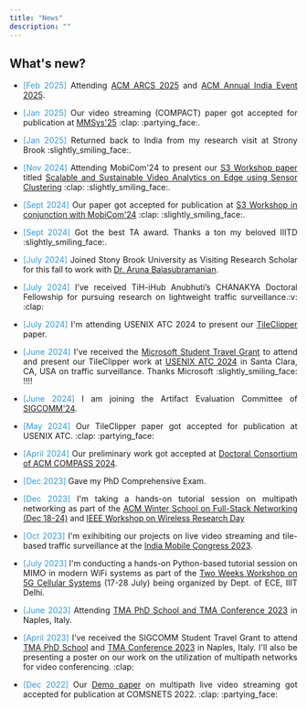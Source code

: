 ```yaml
---
title: "News"
description: ""
---
```


## What's new?
* <p align="justify"><span style="color: #3498DB;">[Feb 2025]</span> Attending <a href="https://event.india.acm.org/arcs/home/">ACM ARCS 2025</a> and <a href="https://event.india.acm.org/annualevent/home/">ACM Annual India Event 2025</a>.</p>
<p class="" style="margin: 2px;"></p>

* <p align="justify"><span style="color: #3498DB;">[Jan 2025]</span> Our video streaming (COMPACT) paper got accepted for publication at <a href="https://2025.acmmmsys.org/">MMSys'25</a> :clap: :partying_face:.</p>
<p class="" style="margin: 2px;"></p>

* <p align="justify"><span style="color: #3498DB;">[Jan 2025]</span> Returned back to India from my research visit at Strony Brook :slightly_smiling_face:.</p>
<p class="" style="margin: 2px;"></p>

* <p align="justify"><span style="color: #3498DB;">[Nov 2024]</span> Attending MobiCom'24 to present our <a href="https://s32024.smartnets.yale.edu/index.html">S3 Workshop paper</a> titled <a href="https://dl.acm.org/doi/10.1145/3636534.3695902">Scalable and Sustainable Video Analytics on Edge using Sensor Clustering</a> :clap: :slightly_smiling_face:.</p>
<p class="" style="margin: 2px;"></p>

* <p align="justify"><span style="color: #3498DB;">[Sept 2024]</span> Our paper got accepted for publication at <a href="https://s32024.smartnets.yale.edu/index.html ">S3 Workshop in conjunction with MobiCom'24</a> :clap: :slightly_smiling_face:.</p>
<p class="" style="margin: 2px;"></p>

* <p align="justify"><span style="color: #3498DB;">[Sept 2024]</span> Got the best TA award. Thanks a ton my beloved IIITD :slightly_smiling_face:.</p>
<p class="" style="margin: 2px;"></p>

* <p align="justify"><span style="color: #3498DB;">[July 2024]</span> Joined Stony Brook University as Visiting Research Scholar for this fall to work with <a href="https://www3.cs.stonybrook.edu/~arunab/">Dr. Aruna Balasubramanian</a>. </p>
<p class="" style="margin: 2px;"></p>

* <p align="justify"><span style="color: #3498DB;">[July 2024]</span> I've received TiH-iHub Anubhuti’s CHANAKYA Doctoral Fellowship for pursuing research on lightweight traffic surveillance.:v: :clap:</p>
<p class="" style="margin: 2px;"></p>

* <p align="justify"><span style="color: #3498DB;">[July 2024]</span> I'm attending USENIX ATC 2024 to present our <a href="https://www.usenix.org/conference/atc24/presentation/chaudhary">TileClipper</a> paper.</p>
<p class="" style="margin: 2px;"></p>

* <p align="justify"><span style="color: #3498DB;">[June 2024]</span> I've received the <a href="https://www.microsoft.com/en-us/research/academic-program/academic-outreach/">Microsoft Student Travel Grant</a> to attend and present our TileClipper work at <a href="https://www.usenix.org/conference/atc24">USENIX ATC 2024</a> in Santa Clara, CA, USA on traffic surveillance. Thanks Microsoft :slightly_smiling_face: !!!!</p>
<p class="" style="margin: 2px;"></p>

* <p align="justify"><span style="color: #3498DB;">[June 2024]</span> I am joining the Artifact Evaluation Committee of <a href="https://conferences.sigcomm.org/sigcomm/2024/cf-artifacts/">SIGCOMM'24</a>.</p>
<p class="" style="margin: 2px;"></p>

* <p align="justify"><span style="color: #3498DB;">[May 2024]</span> Our TileClipper paper got accepted for publication at USENIX ATC. :clap: :partying_face:</p>
<p class="" style="margin: 2px;"></p>

* <p align="justify"><span style="color: #3498DB;">[April 2024]</span> Our preliminary work got accepted at <a href="https://compass.acm.org/doctoral-and-masters-consortium/">Doctoral Consortium of ACM COMPASS 2024</a>.</p>
<p class="" style="margin: 2px;"></p>

* <p align="justify"><span style="color: #3498DB;">[Dec 2023]</span> Gave my PhD Comprehensive Exam.</p>
<p class="" style="margin: 2px;"></p>

* <p align="justify"><span style="color: #3498DB;">[Dec 2023]</span> I'm taking a hands-on tutorial session on multipath networking as part of the <a href="https://www.iiitd.ac.in/fsn/">ACM Winter School on Full-Stack Networking (Dec 18-24)</a> and <a href="https://iiitd.ac.in/wrd/IEEE">IEEE Workshop on Wireless Research Day</a></p>
<p class="" style="margin: 2px;"></p>

* <p align="justify"><span style="color: #3498DB;">[Oct 2023]</span> 	I'm exihibiting our projects on live video streaming and tile-based traffic surveillance at the <a href="https://www.linkedin.com/posts/iiit-delhi_imc2023-indiamobilecongress-activity-7123886117665259520-Xat3/?utm_source=share&utm_medium=member_desktop">India Mobile Congress 2023</a>.</p>
<p class="" style="margin: 2px;"></p>

* <p align="justify"><span style="color: #3498DB;">[July 2023]</span> 	I'm conducting a hands-on Python-based tutorial session on MIMO in modern WiFi systems as part of the <a href="https://iiitd.ac.in/5gworkshop2023/">Two Weeks Workshop on 5G Cellular Systems</a> (17-28 July) being organized by Dept. of ECE, IIIT Delhi.</p>
<p class="" style="margin: 2px;"></p>

* <p align="justify"><span style="color: #3498DB;">[June 2023]</span> Attending <a href="https://www.linkedin.com/posts/shubhamchdhary_s2n-iiitd-iitindore-activity-7080189346078744576-5aim?utm_source=share&utm_medium=member_desktop">TMA PhD School and TMA Conference 2023</a> in Naples, Italy.</p>
<p class="" style="margin: 2px;"></p>

* <p align="justify"><span style="color: #3498DB;">[April 2023]</span> I've received the SIGCOMM Student Travel Grant to attend <a href="https://tma.ifip.org/2023/phd-school/">TMA PhD School</a> and <a href="https://tma.ifip.org/2023/">TMA Conference 2023</a> in Naples, Italy. I'll also be presenting a poster on our work on the utilization of multipath networks for video conferencing. :clap:</p>
<p class="" style="margin: 2px;"></p>

* <p align="justify"><span style="color: #3498DB;">[Dec 2022]</span> Our  <a href="https://ieeexplore.ieee.org/abstract/document/10041371">Demo paper</a> on multipath live video streaming got accepted for publication at COMSNETS 2022. :clap: :partying_face:</p>
<p class="" style="margin: 2px;"></p>

<!-- <br>  -->
<hr style="height:0.1pt; visibility:hidden;" />